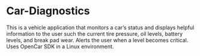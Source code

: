 Car-Diagnostics
===============
This is a vehicle application that monitors a car’s status and displays helpful information to the user such
the current tire pressure, oil levels, battery levels, and break pad wear. Alerts the user when a level becomes
critical. Uses OpenCar SDK in a Linux environment.  
